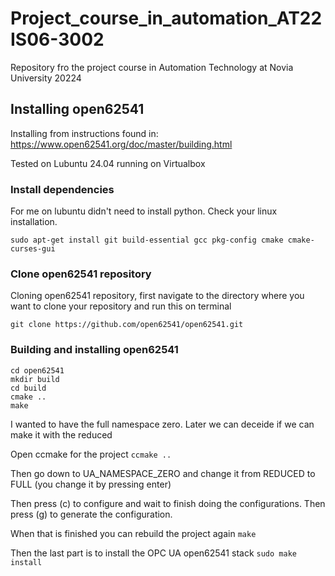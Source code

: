 # Project_course_in_automation_AT22IS06-3002
 Repository fro the project course in Automation Technology at Novia University 20224

 ## Installing open62541

 Installing from instructions found in:
 https://www.open62541.org/doc/master/building.html

 Tested on Lubuntu 24.04 running on Virtualbox

 ### Install dependencies

For me on lubuntu didn't need to install python. Check your linux installation.

 ```sudo apt-get install git build-essential gcc pkg-config cmake cmake-curses-gui```

 ### Clone open62541 repository

 Cloning open62541 repository, first navigate to the directory where you want to clone your repository and run this on terminal

```git clone https://github.com/open62541/open62541.git```

### Building and installing open62541

```
cd open62541
mkdir build
cd build
cmake ..
make
```

I wanted to have the full namespace zero. Later we can deceide if we can make it with the reduced

Open ccmake for the project
```ccmake ..```

Then go down to UA_NAMESPACE_ZERO and change it from REDUCED to FULL (you change it by pressing enter)

Then press (c) to configure and wait to finish doing the configurations.
Then press (g) to generate the configuration. 

When that is finished you can rebuild the project again
```make```

Then the last part is to install the OPC UA open62541 stack
```sudo make install```